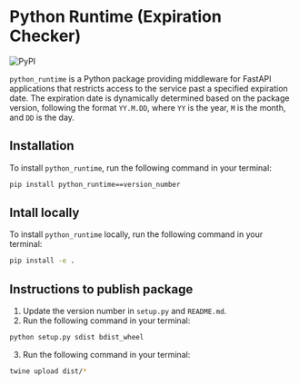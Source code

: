 # Python Runtime (Expiration Checker)

![PyPI](https://img.shields.io/pypi/v/python_runtime)

`python_runtime` is a Python package providing middleware for FastAPI applications that restricts access to the service past a specified expiration date. The expiration date is dynamically determined based on the package version, following the format `YY.M.DD`, where `YY` is the year, `M` is the month, and `DD` is the day.

## Installation

To install `python_runtime`, run the following command in your terminal:

```bash
pip install python_runtime==version_number
```

## Intall locally

To install `python_runtime` locally, run the following command in your terminal:

```bash
pip install -e .
```

## Instructions to publish package

1. Update the version number in `setup.py` and `README.md`.
2. Run the following command in your terminal:

```bash
python setup.py sdist bdist_wheel
```

3. Run the following command in your terminal:

```bash
twine upload dist/*
```
